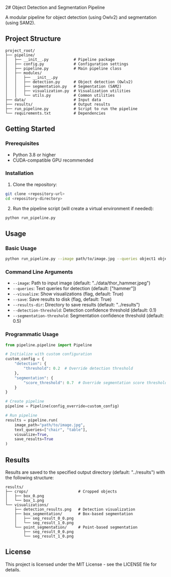 2# Object Detection and Segmentation Pipeline

A modular pipeline for object detection (using Owlv2) and segmentation (using SAM2).

## Project Structure

```
project_root/
├── pipeline/
│   ├── __init__.py           # Pipeline package
│   ├── config.py             # Configuration settings
│   ├── pipeline.py           # Main pipeline class
│   ├── modules/
│   │   ├── __init__.py
│   │   ├── detection.py      # Object detection (Owlv2)
│   │   ├── segmentation.py   # Segmentation (SAM2)
│   │   ├── visualization.py  # Visualization utilities
│   │   └── utils.py          # Common utilities
├── data/                     # Input data
├── results/                  # Output results
├── run_pipeline.py           # Script to run the pipeline
└── requirements.txt          # Dependencies
```

## Getting Started

### Prerequisites

- Python 3.8 or higher
- CUDA-compatible GPU recommended

### Installation

1. Clone the repository:
```bash
git clone <repository-url>
cd <repository-directory>
```

2. Run the pipeline script (will create a virtual environment if needed):
```bash
python run_pipeline.py
```

## Usage

### Basic Usage

```bash
python run_pipeline.py --image path/to/image.jpg --queries object1 object2
```

### Command Line Arguments

- `--image`: Path to input image (default: "../data/thor_hammer.jpeg")
- `--queries`: Text queries for detection (default: ["hammer"])
- `--visualize`: Show visualizations (flag, default: True)
- `--save`: Save results to disk (flag, default: True)
- `--results-dir`: Directory to save results (default: "../results")
- `--detection-threshold`: Detection confidence threshold (default: 0.1)
- `--segmentation-threshold`: Segmentation confidence threshold (default: 0.5)

### Programmatic Usage

```python
from pipeline.pipeline import Pipeline

# Initialize with custom configuration
custom_config = {
    "detection": {
        "threshold": 0.2  # Override detection threshold
    },
    "segmentation": {
        "score_threshold": 0.7  # Override segmentation score threshold
    }
}

# Create pipeline
pipeline = Pipeline(config_override=custom_config)

# Run pipeline
results = pipeline.run(
    image_path="path/to/image.jpg",
    text_queries=["chair", "table"],
    visualize=True,
    save_results=True
)
```

## Results

Results are saved to the specified output directory (default: "../results") with the following structure:

```
results/
├── crops/                      # Cropped objects
│   ├── box_0.png
│   └── box_1.png
└── visualizations/
    ├── detection_results.png   # Detection visualization
    ├── box_segmentation/       # Box-based segmentation
    │   ├── seg_result_0_0.png
    │   └── seg_result_1_0.png
    └── point_segmentation/     # Point-based segmentation
        ├── seg_result_0_0.png
        └── seg_result_1_0.png
```

## License

This project is licensed under the MIT License - see the LICENSE file for details. 